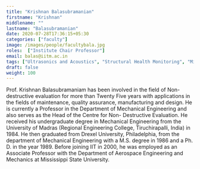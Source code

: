 ```yaml
---
title: "Krishnan Balasubramanian"
firstname: "Krishnan"
middlename: ""
lastname: "Balasubramanian"
date: 2020-07-28T17:36:15+05:30
categories: ["faculty"]
image: /images/people/facultybala.jpg
roles:  ["Institute Chair Professor"]
email: balas@iitm.ac.in
tags: ["Ultrasonics and Acoustics", "Structural Health Monitoring", "Micro and Nano Imaging", "Nondestructive Evaluation", "Materials Characterisation", "Wave Propagation"]
draft: false
weight: 100
---
```



Prof. Krishnan Balasubramaniam has been involved in the field of Non-destructive evaluation for more than Twenty Five years with applications in the fields of maintenance, quality assurance, manufacturing and design. He is currently a Professor in the Department of Mechanical Engineering and also serves as the Head of the Centre for Non- Destructive Evaluation. He received his undergraduate degree in Mechanical Engineering from the University of Madras (Regional Engineering College, Tiruchirapalli, India) in 1984. He then graduated from Drexel University, Philadelphia, from the department of Mechanical Engineering with a M.S. degree in 1986 and a Ph. D. in the year 1989. Before joining IIT in 2000, he was employed as an Associate Professor with the Department of Aerospace Engineering and Mechanics at Mississippi State University.